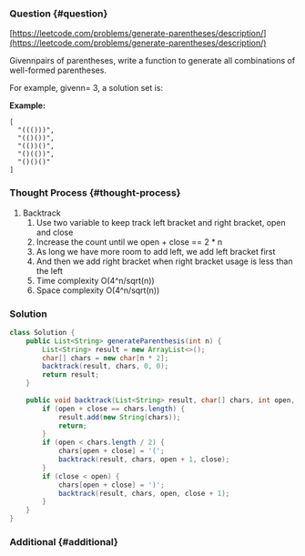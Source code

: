 ### Question {#question}

[https://leetcode.com/problems/generate-parentheses/description/](https://leetcode.com/problems/generate-parentheses/description/)

Givennpairs of parentheses, write a function to generate all combinations of well-formed parentheses.

For example, givenn= 3, a solution set is:

**Example:**

```
[
  "((()))",
  "(()())",
  "(())()",
  "()(())",
  "()()()"
]
```

### Thought Process {#thought-process}

1. Backtrack
   1. Use two variable to keep track left bracket and right bracket, open and close
   2. Increase the count until we open + close == 2 \* n
   3. As long we have more room to add left, we add left bracket first
   4. And then we add right bracket when right bracket usage is less than the left
   5. Time complexity O\(4^n/sqrt\(n\)\)
   6. Space complexity O\(4^n/sqrt\(n\)\)

### Solution

```java
class Solution {
    public List<String> generateParenthesis(int n) {
        List<String> result = new ArrayList<>();
		char[] chars = new char[n * 2];
		backtrack(result, chars, 0, 0);
		return result;
    }
    
    public void backtrack(List<String> result, char[] chars, int open, int close) {
        if (open + close == chars.length) {
			result.add(new String(chars));
			return;
		}
		if (open < chars.length / 2) {
			chars[open + close] = '(';
			backtrack(result, chars, open + 1, close);
		}
		if (close < open) {
			chars[open + close] = ')';
			backtrack(result, chars, open, close + 1);
		}
    }
}
```

### Additional {#additional}



